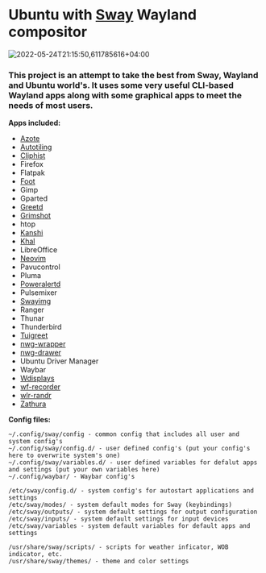 # Ubuntu with [Sway](https://github.com/swaywm/sway) Wayland compositor

![2022-05-24T21:15:50,611785616+04:00](https://user-images.githubusercontent.com/11344982/170094239-a31829b7-f53c-4526-8f9b-6f87d18fe156.png)


### This project is an attempt to take the best from Sway, Wayland and Ubuntu world's. It uses some very useful CLI-based Wayland apps along with some graphical apps to meet the needs of most users.

**Apps included:**

* [Azote](https://github.com/nwg-piotr/azote)
* [Autotiling](https://github.com/nwg-piotr/autotiling)
* [Cliphist](https://github.com/sentriz/cliphist)
* Firefox
* Flatpak
* [Foot](https://codeberg.org/dnkl/foot)
* Gimp
* Gparted
* [Greetd](https://sr.ht/~kennylevinsen/greetd/)
* [Grimshot](https://github.com/swaywm/sway/blob/master/contrib/grimshot)
* htop
* [Kanshi](https://git.sr.ht/~emersion/kanshi)
* [Khal](https://github.com/pimutils/khal)
* LibreOffice
* [Neovim](https://github.com/neovim/neovim)
* Pavucontrol
* Pluma
* [Poweralertd](https://sr.ht/~kennylevinsen/poweralertd/)
* Pulsemixer
* [Swayimg](https://github.com/artemsen/swayimg)
* Ranger
* Thunar
* Thunderbird
* [Tuigreet](https://github.com/apognu/tuigreet)
* [nwg-wrapper](https://github.com/nwg-piotr/nwg-wrapper)
* [nwg-drawer](https://github.com/nwg-piotr/nwg-drawer)
* Ubuntu Driver Manager
* Waybar
* [Wdisplays](https://github.com/luispabon/wdisplays)
* [wf-recorder](https://github.com/ammen99/wf-recorder)
* [wlr-randr](https://sr.ht/~emersion/wlr-randr/)
* [Zathura](https://github.com/pwmt/zathura)

**Config files:**
```
~/.config/sway/config - common config that includes all user and system config's
~/.config/sway/config.d/ - user defined config's (put your config's here to overwrite system's one)
~/.config/sway/variables.d/ - user defined variables for defalut apps and settings (put your own variables here)
~/.config/waybar/ - Waybar config's

/etc/sway/config.d/ - system config's for autostart applications and settings
/etc/sway/modes/ - system default modes for Sway (keybindings)
/etc/sway/outputs/ - system default settings for output configuration
/etc/sway/inputs/ - system default settings for input devices
/etc/sway/variables - system default variables for default apps and settings

/usr/share/sway/scripts/ - scripts for weather inficator, WOB indicator, etc.
/usr/share/sway/themes/ - theme and color settings
```
